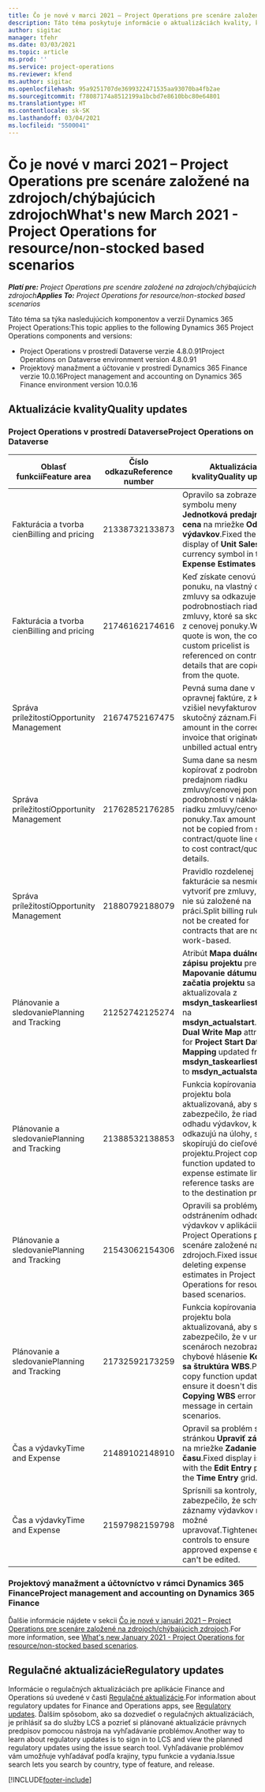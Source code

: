 ```yaml
---
title: Čo je nové v marci 2021 – Project Operations pre scenáre založené na zdrojoch/chýbajúcich zdrojoch
description: Táto téma poskytuje informácie o aktualizáciách kvality, ktoré sú k dispozícii vo vydaní Project Operations z marca 2021, pre scenáre založené na zdrojoch/chýbajúcich zdrojoch.
author: sigitac
manager: tfehr
ms.date: 03/03/2021
ms.topic: article
ms.prod: ''
ms.service: project-operations
ms.reviewer: kfend
ms.author: sigitac
ms.openlocfilehash: 95a9251707de3699322471535aa93070ba4fb2ae
ms.sourcegitcommit: f78087174a8512199a1bcbd7e8610bbc80e64801
ms.translationtype: HT
ms.contentlocale: sk-SK
ms.lasthandoff: 03/04/2021
ms.locfileid: "5500041"
---
```

# <a name="whats-new-march-2021---project-operations-for-resourcenon-stocked-based-scenarios"></a><span data-ttu-id="e54c0-103">Čo je nové v marci 2021 – Project Operations pre scenáre založené na zdrojoch/chýbajúcich zdrojoch</span><span class="sxs-lookup"><span data-stu-id="e54c0-103">What's new March 2021 - Project Operations for resource/non-stocked based scenarios</span></span>

<span data-ttu-id="e54c0-104">_**Platí pre:** Project Operations pre scenáre založené na zdrojoch/chýbajúcich zdrojoch_</span><span class="sxs-lookup"><span data-stu-id="e54c0-104">_**Applies To:** Project Operations for resource/non-stocked based scenarios_</span></span>

<span data-ttu-id="e54c0-105">Táto téma sa týka nasledujúcich komponentov a verzií Dynamics 365 Project Operations:</span><span class="sxs-lookup"><span data-stu-id="e54c0-105">This topic applies to the following Dynamics 365 Project Operations components and versions:</span></span>

- <span data-ttu-id="e54c0-106">Project Operations v prostredí Dataverse verzie 4.8.0.91</span><span class="sxs-lookup"><span data-stu-id="e54c0-106">Project Operations on Dataverse environment version 4.8.0.91</span></span> 
- <span data-ttu-id="e54c0-107">Projektový manažment a účtovanie v prostredí Dynamics 365 Finance verzie 10.0.16</span><span class="sxs-lookup"><span data-stu-id="e54c0-107">Project management and accounting on Dynamics 365 Finance environment version 10.0.16</span></span> 

## <a name="quality-updates"></a><span data-ttu-id="e54c0-108">Aktualizácie kvality</span><span class="sxs-lookup"><span data-stu-id="e54c0-108">Quality updates</span></span>

### <a name="project-operations-on-dataverse"></a><span data-ttu-id="e54c0-109">Project Operations v prostredí Dataverse</span><span class="sxs-lookup"><span data-stu-id="e54c0-109">Project Operations on Dataverse</span></span>


| <span data-ttu-id="e54c0-110">**Oblasť funkcií**</span><span class="sxs-lookup"><span data-stu-id="e54c0-110">**Feature area**</span></span> | <span data-ttu-id="e54c0-111">**Číslo odkazu**</span><span class="sxs-lookup"><span data-stu-id="e54c0-111">**Reference number**</span></span> | <span data-ttu-id="e54c0-112">**Aktualizácia kvality**</span><span class="sxs-lookup"><span data-stu-id="e54c0-112">**Quality update**</span></span> |
| --- | --- | --- |
| <span data-ttu-id="e54c0-113">Fakturácia a tvorba cien</span><span class="sxs-lookup"><span data-stu-id="e54c0-113">Billing and pricing</span></span> | <span data-ttu-id="e54c0-114">2133873</span><span class="sxs-lookup"><span data-stu-id="e54c0-114">2133873</span></span> | <span data-ttu-id="e54c0-115">Opravilo sa zobrazenie symbolu meny **Jednotková predajná cena** na mriežke **Odhady výdavkov**.</span><span class="sxs-lookup"><span data-stu-id="e54c0-115">Fixed the display of **Unit Sales Price** currency symbol in the **Expense Estimates** grid.</span></span> |
| <span data-ttu-id="e54c0-116">Fakturácia a tvorba cien</span><span class="sxs-lookup"><span data-stu-id="e54c0-116">Billing and pricing</span></span> | <span data-ttu-id="e54c0-117">2174616</span><span class="sxs-lookup"><span data-stu-id="e54c0-117">2174616</span></span> | <span data-ttu-id="e54c0-118">Keď získate cenovú ponuku, na vlastný cenník zmluvy sa odkazuje v podrobnostiach riadku zmluvy, ktoré sa skopírujú z cenovej ponuky.</span><span class="sxs-lookup"><span data-stu-id="e54c0-118">When a quote is won, the contract custom pricelist is referenced on contract line details that are copied from the quote.</span></span> |
| <span data-ttu-id="e54c0-119">Správa príležitostí</span><span class="sxs-lookup"><span data-stu-id="e54c0-119">Opportunity Management</span></span> | <span data-ttu-id="e54c0-120">2167475</span><span class="sxs-lookup"><span data-stu-id="e54c0-120">2167475</span></span> | <span data-ttu-id="e54c0-121">Pevná suma dane v opravnej faktúre, z ktorej vzišiel nevyfakturovaný skutočný záznam.</span><span class="sxs-lookup"><span data-stu-id="e54c0-121">Fixed tax amount in the correction invoice that originated an unbilled actual entry.</span></span> |
| <span data-ttu-id="e54c0-122">Správa príležitostí</span><span class="sxs-lookup"><span data-stu-id="e54c0-122">Opportunity Management</span></span> | <span data-ttu-id="e54c0-123">2176285</span><span class="sxs-lookup"><span data-stu-id="e54c0-123">2176285</span></span> | <span data-ttu-id="e54c0-124">Suma dane sa nesmie kopírovať z podrobností v predajnom riadku zmluvy/cenovej ponuky do podrobností v nákladovom riadku zmluvy/cenovej ponuky.</span><span class="sxs-lookup"><span data-stu-id="e54c0-124">Tax amount must not be copied from sales contract/quote line details to cost contract/quote line details.</span></span> |
| <span data-ttu-id="e54c0-125">Správa príležitostí</span><span class="sxs-lookup"><span data-stu-id="e54c0-125">Opportunity Management</span></span> | <span data-ttu-id="e54c0-126">2188079</span><span class="sxs-lookup"><span data-stu-id="e54c0-126">2188079</span></span> | <span data-ttu-id="e54c0-127">Pravidlo rozdelenej fakturácie sa nesmie vytvoriť pre zmluvy, ktoré nie sú založené na práci.</span><span class="sxs-lookup"><span data-stu-id="e54c0-127">Split billing rule must not be created for contracts that are not work-based.</span></span> |
| <span data-ttu-id="e54c0-128">Plánovanie a sledovanie</span><span class="sxs-lookup"><span data-stu-id="e54c0-128">Planning and Tracking</span></span> | <span data-ttu-id="e54c0-129">2125274</span><span class="sxs-lookup"><span data-stu-id="e54c0-129">2125274</span></span> | <span data-ttu-id="e54c0-130">Atribút **Mapa duálneho zápisu projektu** pre **Mapovanie dátumu začatia projektu** sa aktualizovala z **msdyn\_taskearlieststart** na **msdyn\_actualstart**.</span><span class="sxs-lookup"><span data-stu-id="e54c0-130">**Project Dual Write Map** attribute for **Project Start Date Mapping** updated from **msdyn\_taskearlieststart** to **msdyn\_actualstart**.</span></span> |
| <span data-ttu-id="e54c0-131">Plánovanie a sledovanie</span><span class="sxs-lookup"><span data-stu-id="e54c0-131">Planning and Tracking</span></span> | <span data-ttu-id="e54c0-132">2138853</span><span class="sxs-lookup"><span data-stu-id="e54c0-132">2138853</span></span> | <span data-ttu-id="e54c0-133">Funkcia kopírovania projektu bola aktualizovaná, aby sa zabezpečilo, že riadky odhadu výdavkov, ktoré odkazujú na úlohy, sa skopírujú do cieľového projektu.</span><span class="sxs-lookup"><span data-stu-id="e54c0-133">Project copy function updated to ensure expense estimate lines that reference tasks are copied to the destination project.</span></span> |
| <span data-ttu-id="e54c0-134">Plánovanie a sledovanie</span><span class="sxs-lookup"><span data-stu-id="e54c0-134">Planning and Tracking</span></span> | <span data-ttu-id="e54c0-135">2154306</span><span class="sxs-lookup"><span data-stu-id="e54c0-135">2154306</span></span> | <span data-ttu-id="e54c0-136">Opravili sa problémy s odstránením odhadov výdavkov v aplikácii Project Operations pre scenáre založené na zdrojoch.</span><span class="sxs-lookup"><span data-stu-id="e54c0-136">Fixed issues with deleting expense estimates in Project Operations for resource-based scenarios.</span></span> |
| <span data-ttu-id="e54c0-137">Plánovanie a sledovanie</span><span class="sxs-lookup"><span data-stu-id="e54c0-137">Planning and Tracking</span></span> | <span data-ttu-id="e54c0-138">2173259</span><span class="sxs-lookup"><span data-stu-id="e54c0-138">2173259</span></span> | <span data-ttu-id="e54c0-139">Funkcia kopírovania projektu bola aktualizovaná, aby sa zabezpečilo, že v určitých scenároch nezobrazuje chybové hlásenie **Kopíruje sa štruktúra WBS**.</span><span class="sxs-lookup"><span data-stu-id="e54c0-139">Project copy function updated to ensure it doesn't display **Copying WBS** error message in certain scenarios.</span></span> |
| <span data-ttu-id="e54c0-140">Čas a výdavky</span><span class="sxs-lookup"><span data-stu-id="e54c0-140">Time and Expense</span></span> | <span data-ttu-id="e54c0-141">2148910</span><span class="sxs-lookup"><span data-stu-id="e54c0-141">2148910</span></span> | <span data-ttu-id="e54c0-142">Opravil sa problém so stránkou **Upraviť záznam** na mriežke **Zadanie času**.</span><span class="sxs-lookup"><span data-stu-id="e54c0-142">Fixed display issue with the **Edit Entry** page in the **Time Entry** grid.</span></span> |
| <span data-ttu-id="e54c0-143">Čas a výdavky</span><span class="sxs-lookup"><span data-stu-id="e54c0-143">Time and Expense</span></span> | <span data-ttu-id="e54c0-144">2159798</span><span class="sxs-lookup"><span data-stu-id="e54c0-144">2159798</span></span> | <span data-ttu-id="e54c0-145">Sprísnili sa kontroly, aby sa zabezpečilo, že schválené záznamy výdavkov nebude možné upravovať.</span><span class="sxs-lookup"><span data-stu-id="e54c0-145">Tightened controls to ensure approved expense entries can't be edited.</span></span> |

### <a name="project-management-and-accounting-on-dynamics-365-finance"></a><span data-ttu-id="e54c0-146">Projektový manažment a účtovníctvo v rámci Dynamics 365 Finance</span><span class="sxs-lookup"><span data-stu-id="e54c0-146">Project management and accounting on Dynamics 365 Finance</span></span>

<span data-ttu-id="e54c0-147">Ďalšie informácie nájdete v sekcii [Čo je nové v januári 2021 – Project Operations pre scenáre založené na zdrojoch/chýbajúcich zdrojoch](whats-new-jan-2021-resource-based.md).</span><span class="sxs-lookup"><span data-stu-id="e54c0-147">For more information, see [What's new January 2021 - Project Operations for resource/non-stocked based scenarios](whats-new-jan-2021-resource-based.md).</span></span>

## <a name="regulatory-updates"></a><span data-ttu-id="e54c0-148">Regulačné aktualizácie</span><span class="sxs-lookup"><span data-stu-id="e54c0-148">Regulatory updates</span></span>

<span data-ttu-id="e54c0-149">Informácie o regulačných aktualizáciách pre aplikácie Finance and Operations sú uvedené v časti [Regulačné aktualizácie](https://docs.microsoft.com/dynamics365/finance/localizations/regulatory-updates).</span><span class="sxs-lookup"><span data-stu-id="e54c0-149">For information about regulatory updates for Finance and Operations apps, see [Regulatory updates](https://docs.microsoft.com/dynamics365/finance/localizations/regulatory-updates).</span></span> <span data-ttu-id="e54c0-150">Ďalším spôsobom, ako sa dozvedieť o regulačných aktualizáciách, je prihlásiť sa do služby LCS a pozrieť si plánované aktualizácie právnych predpisov pomocou nástroja na vyhľadávanie problémov.</span><span class="sxs-lookup"><span data-stu-id="e54c0-150">Another way to learn about regulatory updates is to sign in to LCS and view the planned regulatory updates using the issue search tool.</span></span> <span data-ttu-id="e54c0-151">Vyhľadávanie problémov vám umožňuje vyhľadávať podľa krajiny, typu funkcie a vydania.</span><span class="sxs-lookup"><span data-stu-id="e54c0-151">Issue search lets you search by country, type of feature, and release.</span></span>


[!INCLUDE[footer-include](../includes/footer-banner.md)]
